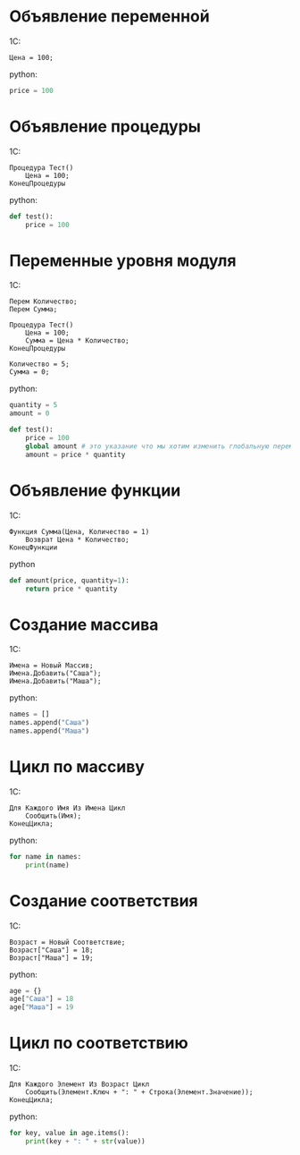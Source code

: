 
# Объявление переменной

1C:
```bsl
Цена = 100;
```
python:
```python
price = 100
```

# Объявление процедуры

1C:
```bsl
Процедура Тест()
    Цена = 100;
КонецПроцедуры
```

python:
```python
def test():
    price = 100
```

# Переменные уровня модуля

1C:
```bsl
Перем Количество;
Перем Сумма;

Процедура Тест()
    Цена = 100;
    Сумма = Цена * Количество;
КонецПроцедуры

Количество = 5;
Сумма = 0;
```

python:
```python
quantity = 5
amount = 0

def test():
    price = 100
    global amount # это указание что мы хотим изменить глобальную переменную
    amount = price * quantity
```

# Объявление функции

1C:
```bsl
Функция Сумма(Цена, Количество = 1)
    Возврат Цена * Количество;
КонецФункции
```

python
```python
def amount(price, quantity=1):
    return price * quantity
```

# Создание массива

1C:
```bsl
Имена = Новый Массив;
Имена.Добавить("Саша");
Имена.Добавить("Маша");
```

python:
```python
names = []
names.append("Саша")
names.append("Маша")
```

# Цикл по массиву

1C:
```bsl
Для Каждого Имя Из Имена Цикл
    Сообщить(Имя);
КонецЦикла;
```

python:
```python
for name in names:
    print(name)
```

# Создание соответствия

1C:
```bsl
Возраст = Новый Соответствие;
Возраст["Саша"] = 18;
Возраст["Маша"] = 19;
```

python:
```python
age = {}
age["Саша"] = 18
age["Маша"] = 19
```

# Цикл по соответствию

1C:
```bsl
Для Каждого Элемент Из Возраст Цикл
    Сообщить(Элемент.Ключ + ": " + Строка(Элемент.Значение));
КонецЦикла;
```

python:
```python
for key, value in age.items():
    print(key + ": " + str(value))
```